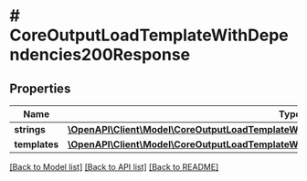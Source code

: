 # # CoreOutputLoadTemplateWithDependencies200Response

## Properties

Name | Type | Description | Notes
------------ | ------------- | ------------- | -------------
**strings** | [**\OpenAPI\Client\Model\CoreOutputLoadTemplateWithDependencies200ResponseStringsInner[]**](CoreOutputLoadTemplateWithDependencies200ResponseStringsInner.md) |  |
**templates** | [**\OpenAPI\Client\Model\CoreOutputLoadTemplateWithDependencies200ResponseTemplatesInner[]**](CoreOutputLoadTemplateWithDependencies200ResponseTemplatesInner.md) |  |

[[Back to Model list]](../../README.md#models) [[Back to API list]](../../README.md#endpoints) [[Back to README]](../../README.md)
